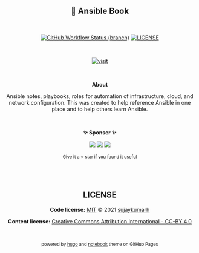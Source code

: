 <div align="center">

## 📘 Ansible Book

<br>

[![GitHub Workflow Status (branch)](https://img.shields.io/github/workflow/status/sujaykumarh-ansible/book/build-push/main)](https://github.com/sujaykumarh-ansible/book/actions)
[![LICENSE](https://img.shields.io/badge/license-MIT-blue?logo=github&color=blue)](https://github.com/sujaykumarh-ansible/book/blob/main/LICENSE)

<br>

[![visit](https://img.shields.io/badge/🔗%20Visit-ansible.sujaykumarh.com-blue?style=for-the-badge&logo=link)](https://ansible.sujaykumarh.com/?utm_source=github&utm_medium=readme&utm_campaign=view-notebook)

<br>

**About**

Ansible notes, playbooks, roles for automation of infrastructure, cloud, and network configuration.
This was created to help reference Ansible in one place and to help others learn Ansible.


<br>



**✨ Sponser ✨**

[![](https://img.shields.io/badge/sponsor-30363D?style=for-the-badge&logo=GitHub-Sponsors&logoColor=#white)](https://github.com/sponsors/sujaykumarh/)
[![](https://img.shields.io/badge/kofi-%23579fbf.svg?&style=for-the-badge&logo=ko-fi&logoColor=white)](https://ko-fi.com/sujaykumarh)
[![](https://img.shields.io/badge/buy%20me%20a%20coffee-%23f7ba56.svg?&style=for-the-badge&logo=buy-me-a-coffee&logoColor=black)](https://buymeacoffee.com/sujaykumarh)

<sub>Give it a ⭐ star if you found it useful</sub>


<br>
<br>

## LICENSE

**Code license:** [MIT](https://github.com/sujaykumarh-ansible/book/blob/main/LICENSE)  © 2021 [sujaykumarh](https://github.com/sujaykumarh)

**Content license:** [Creative Commons Attribution International - CC-BY 4.0](https://github.com/sujaykumarh-ansible/book/blob/main/LICENSE-CONTENT)


<br>
<!-- <br> -->

<sub>powered by [hugo](https://gohugo.io) and [notebook](https://github.com/sujaykumarh/hugo-notebook) theme on GitHub Pages</sub>

</div>
